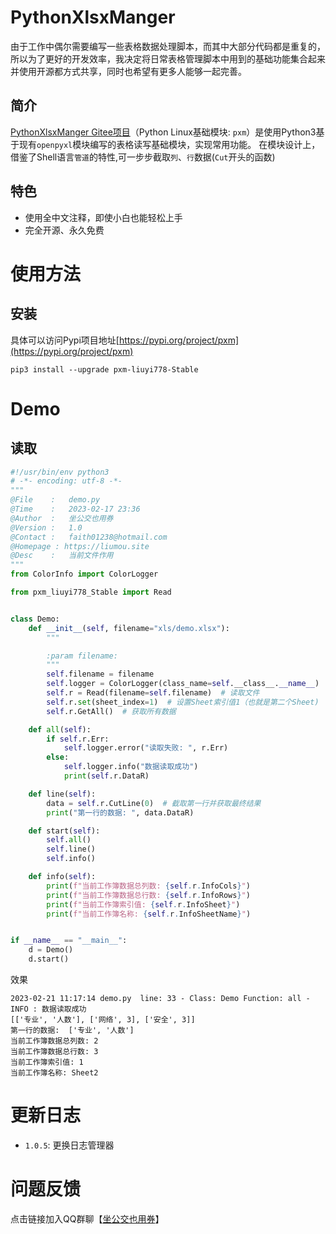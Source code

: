 # PythonXlsxManger

由于工作中偶尔需要编写一些表格数据处理脚本，而其中大部分代码都是重复的，所以为了更好的开发效率，我决定将日常表格管理脚本中用到的基础功能集合起来并使用开源都方式共享，同时也希望有更多人能够一起完善。

## 简介

[PythonXlsxManger Gitee项目](https://gitee.com/liumou_site/pxm)（Python Linux基础模块: `pxm`）是使用Python3基于现有`openpyxl`模块编写的表格读写基础模块，实现常用功能。
在模块设计上，借鉴了Shell语言`管道`的特性,可一步步截取`列`、`行`数据(`Cut`开头的函数)


## 特色

* 使用全中文注释，即使小白也能轻松上手
* 完全开源、永久免费

# 使用方法

## 安装

具体可以访问Pypi项目地址[https://pypi.org/project/pxm](https://pypi.org/project/pxm)

```shell
pip3 install --upgrade pxm-liuyi778-Stable
```



# Demo

## 读取

```python
#!/usr/bin/env python3
# -*- encoding: utf-8 -*-
"""
@File    :   demo.py
@Time    :   2023-02-17 23:36
@Author  :   坐公交也用券
@Version :   1.0
@Contact :   faith01238@hotmail.com
@Homepage : https://liumou.site
@Desc    :   当前文件作用
"""
from ColorInfo import ColorLogger

from pxm_liuyi778_Stable import Read


class Demo:
	def __init__(self, filename="xls/demo.xlsx"):
		"""

        :param filename:
        """
		self.filename = filename
		self.logger = ColorLogger(class_name=self.__class__.__name__)
		self.r = Read(filename=self.filename)  # 读取文件
		self.r.set(sheet_index=1)  # 设置Sheet索引值1（也就是第二个Sheet)
		self.r.GetAll()  # 获取所有数据

	def all(self):
		if self.r.Err:
			self.logger.error("读取失败: ", r.Err)
		else:
			self.logger.info("数据读取成功")
			print(self.r.DataR)

	def line(self):
		data = self.r.CutLine(0)  # 截取第一行并获取最终结果
		print("第一行的数据: ", data.DataR)

	def start(self):
		self.all()
		self.line()
		self.info()

	def info(self):
		print(f"当前工作簿数据总列数: {self.r.InfoCols}")
		print(f"当前工作簿数据总行数: {self.r.InfoRows}")
		print(f"当前工作簿索引值: {self.r.InfoSheet}")
		print(f"当前工作簿名称: {self.r.InfoSheetName}")


if __name__ == "__main__":
	d = Demo()
	d.start()

```

效果


```shell
2023-02-21 11:17:14 demo.py  line: 33 - Class: Demo Function: all - INFO : 数据读取成功
[['专业', '人数'], ['网络', 3], ['安全', 3]]
第一行的数据:  ['专业', '人数']
当前工作簿数据总列数: 2
当前工作簿数据总行数: 3
当前工作簿索引值: 1
当前工作簿名称: Sheet2
```
# 更新日志

* `1.0.5`: 更换日志管理器

# 问题反馈

点击链接加入QQ群聊【[坐公交也用券](https://jq.qq.com/?_wv=1027&k=FEeLQ6tz)】
